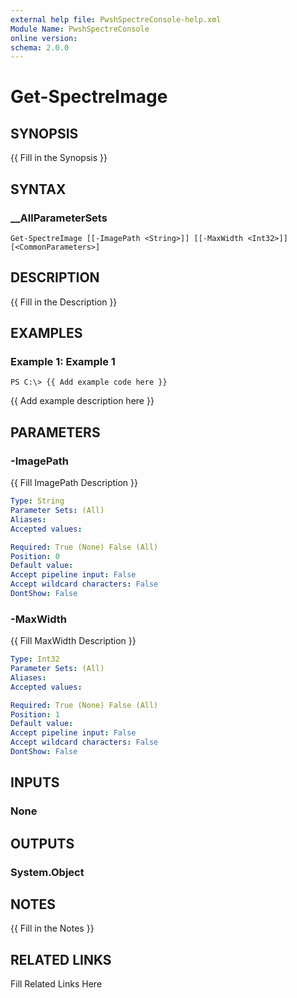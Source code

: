 ```yaml
---
external help file: PwshSpectreConsole-help.xml
Module Name: PwshSpectreConsole
online version: 
schema: 2.0.0
---
```


# Get-SpectreImage

## SYNOPSIS

{{ Fill in the Synopsis }}

## SYNTAX

### __AllParameterSets

```
Get-SpectreImage [[-ImagePath <String>]] [[-MaxWidth <Int32>]] [<CommonParameters>]
```

## DESCRIPTION

{{ Fill in the Description }}

## EXAMPLES

### Example 1: Example 1

```
PS C:\> {{ Add example code here }}
```

{{ Add example description here }}

## PARAMETERS

### -ImagePath

{{ Fill ImagePath Description }}

```yaml
Type: String
Parameter Sets: (All)
Aliases: 
Accepted values: 

Required: True (None) False (All)
Position: 0
Default value: 
Accept pipeline input: False
Accept wildcard characters: False
DontShow: False
```

### -MaxWidth

{{ Fill MaxWidth Description }}

```yaml
Type: Int32
Parameter Sets: (All)
Aliases: 
Accepted values: 

Required: True (None) False (All)
Position: 1
Default value: 
Accept pipeline input: False
Accept wildcard characters: False
DontShow: False
```

## INPUTS

### None


## OUTPUTS

### System.Object


## NOTES

{{ Fill in the Notes }}

## RELATED LINKS

Fill Related Links Here

